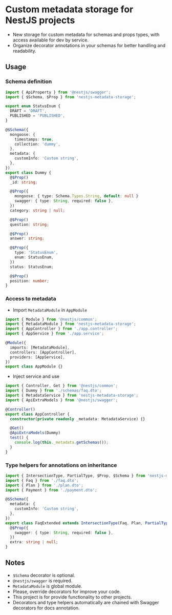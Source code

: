 # Custom metadata storage for NestJS projects

- New storage for custom metadata for schemas and props types, with access available for dev by service.
- Organize decorator annotations in your schemas for better handling and readability.

## Usage

### Schema definition

```ts
import { ApiProperty } from '@nestjs/swagger';
import { $Schema, $Prop } from 'nestjs-metadata-storage';

export enum StatusEnum {
  DRAFT = 'DRAFT',
  PUBLISHED = 'PUBLISHED',
}

@$Schema({
  mongoose: {
    timestamps: true,
    collection: 'dummy',
  },
  metadata: {
    customInfo: 'Custom string',
  },
})
export class Dummy {
  @$Prop()
  _id: string;

  @$Prop({
    mongoose: { type: Schema.Types.String, default: null }
    swagger: { type: String, required: false },
  })
  category: string | null;

  @$Prop()
  question: string;

  @$Prop()
  answer: string;

  @$Prop({
    type: 'StatusEnum',
    enum: StatusEnum,
  })
  status: StatusEnum;

  @$Prop()
  position: number;
}
```

### Access to metadata

- Import `MetadataModule` in `AppModule`

```ts
import { Module } from '@nestjs/common';
import { MetadataModule } from 'nestjs-metadata-storage';
import { AppController } from './app.controller';
import { AppService } from './app.service';

@Module({
  imports: [MetadataModule],
  controllers: [AppController],
  providers: [AppService],
})
export class AppModule {}
```

- Inject service and use

```ts
import { Controller, Get } from '@nestjs/common';
import { Dummy } from './schemas/faq.dto';
import { MetadataService } from 'nestjs-metadata-storage';
import { ApiExtraModels } from '@nestjs/swagger';

@Controller()
export class AppController {
  constructor(private readonly _metadata: MetadataService) {}

  @Get()
  @ApiExtraModels(Dummy)
  test() {
    console.log(this._metadata.getSchemas());
  }
}
```

### Type helpers for annotations on inheritance

```ts
import { IntersectionType, PartialType, $Prop, $Schema } from 'nestjs-metadata-storage';
import { Faq } from './faq.dto';
import { Plan } from './plan.dto';
import { Payment } from './payment.dto';

@$Schema({
  metadata: {
    customInfo: 'Custom string',
  },
})
export class FaqExtended extends IntersectionType(Faq, Plan, PartialType(Payment)) {
  @$Prop({
    swagger: { type: String, required: false },
  })
  extra: string | null;
}
```

## Notes

- `$Schema` decorator is optional.
- `@nestjs/swagger` is required.
- `MetadataModule` is global module.
- Please, override decorators for improve your code.
- This project is for provide functionality to other projects.
- Decorators and type helpers automatically are chained with Swagger decorators for docs annotation.
